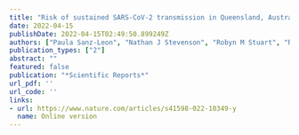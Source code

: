 ```yaml
---
title: "Risk of sustained SARS-CoV-2 transmission in Queensland, Australia"
date: 2022-04-15
publishDate: 2022-04-15T02:49:50.899249Z
authors: ["Paula Sanz-Leon", "Nathan J Stevenson", "Robyn M Stuart", "Romesh G Abeysuriya", "James C Pang", "Stephen B Lambert", "Cliff C Kerr", "James A Roberts"]
publication_types: ["2"]
abstract: ""
featured: false
publication: "*Scientific Reports*"
url_pdf: ''
url_code: ''
links:
- url: https://www.nature.com/articles/s41598-022-10349-y
  name: Online version
---
```



